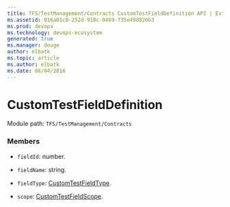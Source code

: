 ```yaml
---
title: TFS/TestManagement/Contracts CustomTestFieldDefinition API | Extensions for Visual Studio Team Services
ms.assetid: 016a01c8-252d-918c-0469-f35e49d826b3
ms.prod: devops
ms.technology: devops-ecosystem
generated: true
ms.manager: douge
author: elbatk
ms.topic: article
ms.author: elbatk
ms.date: 08/04/2016
---
```


# CustomTestFieldDefinition

Module path: `TFS/TestManagement/Contracts`


### Members

* `fieldId`: number. 

* `fieldName`: string. 

* `fieldType`: [CustomTestFieldType](../../../TFS/TestManagement/Contracts/CustomTestFieldType.md). 

* `scope`: [CustomTestFieldScope](../../../TFS/TestManagement/Contracts/CustomTestFieldScope.md). 

